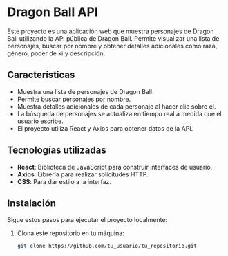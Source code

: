 # Dragon Ball API

Este proyecto es una aplicación web que muestra personajes de Dragon Ball utilizando la API pública de Dragon Ball. Permite visualizar una lista de personajes, buscar por nombre y obtener detalles adicionales como raza, género, poder de ki y descripción.

## Características

- Muestra una lista de personajes de Dragon Ball.
- Permite buscar personajes por nombre.
- Muestra detalles adicionales de cada personaje al hacer clic sobre él.
- La búsqueda de personajes se actualiza en tiempo real a medida que el usuario escribe.
- El proyecto utiliza React y Axios para obtener datos de la API.

## Tecnologías utilizadas

- **React**: Biblioteca de JavaScript para construir interfaces de usuario.
- **Axios**: Librería para realizar solicitudes HTTP.
- **CSS**: Para dar estilo a la interfaz.

## Instalación

Sigue estos pasos para ejecutar el proyecto localmente:

1. Clona este repositorio en tu máquina:

   ```bash
   git clone https://github.com/tu_usuario/tu_repositorio.git
